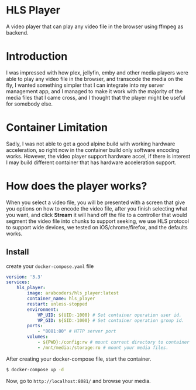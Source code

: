 # HLS Player

A video player that can play any video file in the browser using ffmpeg as backend.

# Introduction

I was impressed with how plex, jellyfin, emby and other media players were able to play any video file in the browser,
and transcode the media on the fly, I wanted something simpler that I can integrate into my server management app, and I
managed to make it work with the majority of the media files that I came cross, and I thought that the player might be
useful for somebody else.

# Container Limitation

Sadly, I was not able to get a good alpine build with working hardware acceleration, so right now in the container build
only software encoding works. However, the video player support hardware accel, if there is interest I may build
different container that has hardware acceleration support.

# How does the player works?

When you select a video file, you will be presented with a screen that give you options on how to encode the video file,
after you finish selecting what you want, and click **Stream** it will hand off the file to a controller that would
segment the video file into chunks to support seeking, we use HLS protocol to support wide devices, we tested on
iOS/chrome/firefox, and the defaults works. 

## Install

create your `docker-compose.yaml` file

```yaml
version: '3.3'
services:
    hls_player:
        image: arabcoders/hls_player:latest
        container_name: hls_player
        restart: unless-stopped
        environment:
            VP_UID: ${UID:-1000} # Set container operation user id.
            VP_GID: ${GID:-1000} # Set container operation group id.
        ports:
            - "8081:80" # HTTP server port
        volumes:
            - ${PWD}:/config:rw # mount current directory to container /config directory.
            - /mnt/media:/storage:ro # mount your media files.
```

After creating your docker-compose file, start the container.

```bash
$ docker-compose up -d
```

Now, go to `http://localhost:8081/` and browse your media.
